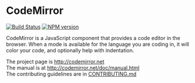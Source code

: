 # CodeMirror
[![Build Status](https://travis-ci.org/marijnh/CodeMirror.svg)](https://travis-ci.org/marijnh/CodeMirror)
[![NPM version](https://img.shields.io/npm/v/codemirror.svg)](https://www.npmjs.org/package/codemirror)

CodeMirror is a JavaScript component that provides a code editor in
the browser. When a mode is available for the language you are coding
in, it will color your code, and optionally help with indentation.

The project page is http://codemirror.net  
The manual is at http://codemirror.net/doc/manual.html  
The contributing guidelines are in [CONTRIBUTING.md](https://github.com/marijnh/CodeMirror/blob/master/CONTRIBUTING.md)
